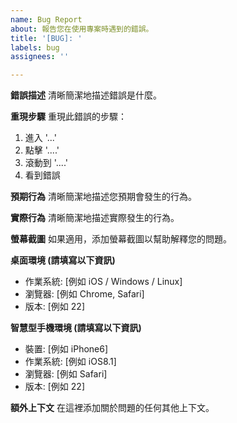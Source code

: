 ```yaml
---
name: Bug Report
about: 報告您在使用專案時遇到的錯誤。
title: '[BUG]: '
labels: bug
assignees: ''

---
```


**錯誤描述**
清晰簡潔地描述錯誤是什麼。

**重現步驟**
重現此錯誤的步驟：
1. 進入 '...'
2. 點擊 '....'
3. 滾動到 '....'
4. 看到錯誤

**預期行為**
清晰簡潔地描述您預期會發生的行為。

**實際行為**
清晰簡潔地描述實際發生的行為。

**螢幕截圖**
如果適用，添加螢幕截圖以幫助解釋您的問題。

**桌面環境 (請填寫以下資訊)**
* 作業系統: [例如 iOS / Windows / Linux]
* 瀏覽器: [例如 Chrome, Safari]
* 版本: [例如 22]

**智慧型手機環境 (請填寫以下資訊)**
* 裝置: [例如 iPhone6]
* 作業系統: [例如 iOS8.1]
* 瀏覽器: [例如 Safari]
* 版本: [例如 22]

**額外上下文**
在這裡添加關於問題的任何其他上下文。
